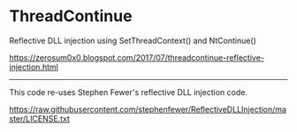 # ThreadContinue
Reflective DLL injection using SetThreadContext() and NtContinue()

https://zerosum0x0.blogspot.com/2017/07/threadcontinue-reflective-injection.html

---

This code re-uses Stephen Fewer's reflective DLL injection code.

https://raw.githubusercontent.com/stephenfewer/ReflectiveDLLInjection/master/LICENSE.txt
